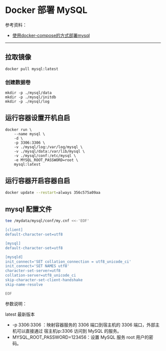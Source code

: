 # Docker 部署 MySQL

参考资料：

- [使用docker-compose的方式部署mysql](https://zhuanlan.zhihu.com/p/384330120)

---

## 拉取镜像

```shell
docker pull mysql:latest
```

### 创建数据卷

```shell
mkdir -p ./mysql/data
mkdir -p ./mysql/initdb
mkdir -p ./mysql/log
```

## 运行容器设置开机自启

```shell
docker run \
    --name mysql \
    -d \
    -p 3306:3306 \
    -v ./mysql/log:/var/log/mysql \
    -v ./mysql/data:/var/lib/mysql \
    -v ./mysql/conf:/etc/mysql \
    -e MYSQL_ROOT_PASSWORD=root \
    mysql:latest
```

## 运行容器开启容器自启

```sh
docker update --restart=always 356c575a09aa
```

## mysql 配置文件

```sh
tee /mydata/mysql/conf/my.cnf <<-'EOF'

[client]
default-character-set=utf8

[mysql]
default-character-set=utf8

[mysqld]
init_connect='SET collation_connection = utf8_unicode_ci' 
init_connect='SET NAMES utf8' 
character-set-server=utf8
collation-server=utf8_unicode_ci
skip-character-set-client-handshake
skip-name-resolve

EOF
```

参数说明：

latest 最新版本

- -p 3306:3306 ：映射容器服务的 3306 端口到宿主机的 3306 端口，外部主机可以直接通过 宿主机ip:3306 访问到 MySQL 的服务。
- MYSQL_ROOT_PASSWORD=123456：设置 MySQL 服务 root 用户的密码。
